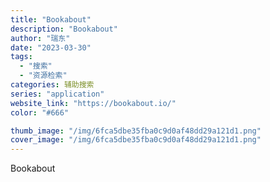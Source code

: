 ```yaml
---
title: "Bookabout"
description: "Bookabout"
author: "瑞东"
date: "2023-03-30"
tags:
  - "搜索"
  - "资源检索"
categories: 辅助搜索
series: "application"
website_link: "https://bookabout.io/"
color: "#666"

thumb_image: "/img/6fca5dbe35fba0c9d0af48dd29a121d1.png"
cover_image: "/img/6fca5dbe35fba0c9d0af48dd29a121d1.png"
---
```


Bookabout